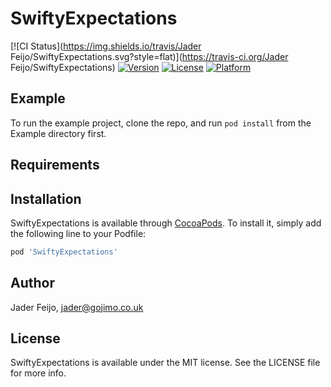 # SwiftyExpectations

[![CI Status](https://img.shields.io/travis/Jader Feijo/SwiftyExpectations.svg?style=flat)](https://travis-ci.org/Jader Feijo/SwiftyExpectations)
[![Version](https://img.shields.io/cocoapods/v/SwiftyExpectations.svg?style=flat)](https://cocoapods.org/pods/SwiftyExpectations)
[![License](https://img.shields.io/cocoapods/l/SwiftyExpectations.svg?style=flat)](https://cocoapods.org/pods/SwiftyExpectations)
[![Platform](https://img.shields.io/cocoapods/p/SwiftyExpectations.svg?style=flat)](https://cocoapods.org/pods/SwiftyExpectations)

## Example

To run the example project, clone the repo, and run `pod install` from the Example directory first.

## Requirements

## Installation

SwiftyExpectations is available through [CocoaPods](https://cocoapods.org). To install
it, simply add the following line to your Podfile:

```ruby
pod 'SwiftyExpectations'
```

## Author

Jader Feijo, jader@gojimo.co.uk

## License

SwiftyExpectations is available under the MIT license. See the LICENSE file for more info.
